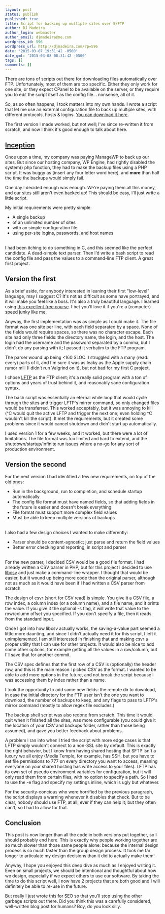 ```yaml
---
layout: post
status: publish
published: true
title: Script for backing up multiple sites over S/FTP
author: DJ Madeira
author_login: webmaster
author_email: djmadeira@me.com
wordpress_id: 596
wordpress_url: http://djmadeira.com/?p=596
date: '2015-03-07 19:31:42 -0500'
date_gmt: '2015-03-08 00:31:42 -0500'
tags: []
comments: []
---
```

There are tons of scripts out there for downloading files automatically over FTP. Unfortunately, most of them are too specific. Either they only work for one site, or they expect CPanel to be available on the server, or they require you to edit the script itself as the config file... nonsense, all of it.

So, as so often happens, I took matters into my own hands. I wrote a script that let me use an external configuration file to back up multiple sites, with different protocols, hosts &amp; logins. <a href="https://github.com/djmadeira/multi-site-ftp-backup-script">You can download it here</a>.

The first version I made worked, but not well; I've since re-written it from scratch, and now I think it's good enough to talk about here.

<h2><a href="http://inception.davepedu.com/noflash.php">Inception</a></h2>

Once upon a time, my company was paying ManageWP to back up our sites. But since our hosting company, WP Engine, had rightly disabled the system() php function, they had to make the backup files using a PHP script. It was buggy as [insert any four letter word here], and <strong>more</strong> than half the time the backups would simply fail.

One day I decided enough was enough. We're paying them all this money, and our sites still aren't even backed up! This should be easy, I'll just write a little script.

My initial requirements were pretty simple:

<ul>
<li>A single backup</li>
<li>of an unlimited number of sites</li>
<li>with an simple configuration file</li>
<li>using per-site logins, passwords, and host names</li><br />
</ul>

I had been itching to do something in C, and this seemed like the perfect candidate. A dead-simple text parser. Then I'd write a bash script to read the config file and pass the values to a command-line FTP client. A great first project.

<h2>Version the first</h2>
As a brief aside, for anybody interested in leaning their first "low-level" language, may I suggest C? It's not as difficult as some have portrayed, and it will make you feel like a boss. It's also a truly beautiful language. I learned using <a href="http://c.learncodethehardway.org/book/">this excellent free course</a>. I bet you'll love it if you're a (computer) speed junky like me.

Anyway, the first implementation was as simple as I could make it. The file format was one site per line, with each field separated by a space. None of the fields would require spaces, so there was no character escape. Each site had only three fields: the directory name, the login, and the host. The login had the username and the password separated by a comma, but I didn't do any parsing with it; I passed it verbatim to the FTP program.

The parser wound up being <160 SLOC. I struggled with a many (read: every) parts of it, and I'm sure it was as leaky as the Apple supply chain rumor mill (I didn't run Valgrind on it), but not bad for my first C project.

I chose <a href="http://lftp.yar.ru">LFTP</a> as the FTP client; it's a really solid program with a ton of options and years of trust behind it, and reasonably sane configuration syntax.

The bash script was essentially an eternal while loop that would cycle through the sites and trigger LFTP's mirror command, so only changed files would be transferred. This worked acceptably, but it was annoying to kill (^C would quit the active LFTP and trigger the next one; even holding ^C wouldn't kill the script). It met the requirements, but it created some problems since it would cancel shutdown and didn't start up automatically.

I used version 1 for a few weeks, and it worked, but there were a lot of limitations. The file format was too limited and hard to extend, and the shutdown/startup/infinite run issues where a no-go for any sort of production environment.

<h2>Version the second</h2>
For the next version I had identified a few new requirements, on top of the old ones:

<ul>
<li>Run in the background, run to completion, and schedule startup automatically</li>
<li>The config file format must have named fields, so that adding fields in the future is easier and doesn't break everything</li>
<li>File format must support more complex field values</li>
<li>Must be able to keep multiple versions of backups</li><br />
</ul>
I also had a few design choices I wanted to make differently:
<ul>
<li>Parser should be content-agnostic; just parse and return the field values</li>
<li>Better error checking and reporting, in script and parser</li><br />
</ul>

For the new parser, I decided CSV would be a good file format. I had already written a CSV parser in PHP, but for this project I decided to use <a href="http://libcsv.sourceforge.net">libcsv</a> and just make a command-line wrapper. I thought that would be easier, but it wound up being more code than the original parser, although not as much as it would have been if I had written a CSV parser from scratch.

The design of <a href="https://github.com/djmadeira/csvr">csvr</a> (short for CSV read) is simple. You give it a CSV file, a row index, a column index (or a column name), and a file name, and it prints the value. If you give it the optional -s <value> flag, it will write that value to the row/column offset you specified. If you don't specify a file, then it reads from the standard input.

Once I got into how libcsv actually works, the saving-a-value part seemed a little more daunting, and since I didn't actually need it for this script, I left it unimplemented. I am still interested in finishing that and making csvr a proper utility that I can use for other projects. It would also be nice to add some other options, for example getting all the values in a row/column, but I'll save that for another commit.

The CSV spec defines that the first row of a CSV is (optionally) the header row, and this is the main reason I picked CSV as the format. I wanted to be able to add more options in the future, and not break the script because I was accessing them by index rather than a name.

I took the opportunity to add some new fields: the remote dir to download, in case the initial directory for the FTP user isn't the one you want to download, the number of backups to keep, and any flags to pass to LFTP's mirror command (mostly to allow regex file excludes.)

The backup shell script was also redone from scratch. This time it would quit when it finished all the sites, was more configurable (you could give it the location of your CSV and backups folder, rather than those being assumed), and gave you better feedback about problems.

A problem I ran into when I tried the script with more edge cases is that LFTP simply wouldn't connect to a non-SSL site by default. This is exactly the right behavior, but I know from having shared hosting that SFTP isn't a luxury we all enjoy (Media Temple, for example, has SSH, but you have to set file permissions to 777 on every directory you want to access, meaning everyone on your shared hosting has write access to your files). LFTP has its own set of pseudo environment variables for configuration, but it will only read them from certain files, with no option to specify a path. So I had to use the -e flag and specify my settings inline, which is ugly but whatever.

For the security-concious who were horrified by the previous paragraph, the script displays a warning whenever it disables that check. But to be clear, nobody should use FTP, at all, ever if they can help it; but they often can't, so I had to allow for that.

<h2>Conclusion</h2>
This post is now longer than all the code in both versions put together, so I should probably end here. This is exactly why people working together are so much slower than those same people alone: because the internal design process is so much faster than the group design process. It took me far longer to articulate my design decisions than it did to actually make them!

Anyway, I hope you enjoyed this deep dive as much as I enjoyed writing it. Even on small projects, we should be intentional and thoughtful about how we design, especially if we expect others to use our software. By taking the time to do this script well, I now have 2 projects that are both good and I will definitely be able to re-use in the future.

But really I just wrote this for SEO so that you'll stop using the other garbage scripts out there. Did you think this was a carefully considered, well-written blog post for humans? Boy, do you look silly.
